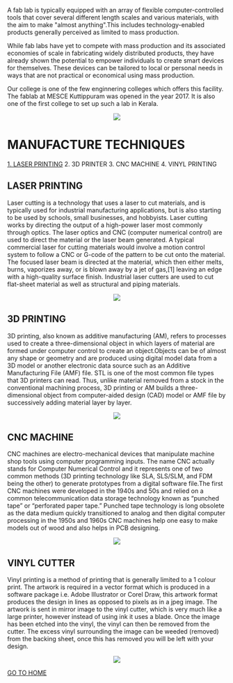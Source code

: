  A fab lab is typically equipped with an array of flexible computer-controlled tools that cover several different length scales and various materials, with the aim to make "almost anything".This includes technology-enabled products generally perceived as limited to mass production.

While fab labs have yet to compete with mass production and its associated economies of scale in fabricating widely distributed products, they have already shown the potential to empower individuals to create smart devices for themselves. These devices can be tailored to local or personal needs in ways that are not practical or economical using mass production.

Our college is one of the few enginnering colleges which offers this facility. The fablab at MESCE Kuttippuram was opened in the year 2017. It is also one of the first college to set up such a lab in Kerala.

<p align= "center">
  <img src="http://www.anuragchugh.com/_/rsrc/1467891596424/logos/fabfoundationindialogo.png">
</p> 

# MANUFACTURE TECHNIQUES
[1. LASER PRINTING](https://arjunhari2704.github.io/LASER-CUTTER/)
2. 3D PRINTER 
3. CNC MACHINE
4. VINYL PRINTING

## LASER PRINTING
Laser cutting is a technology that uses a laser to cut materials, and is typically used for industrial manufacturing applications, but is also starting to be used by schools, small businesses, and hobbyists. Laser cutting works by directing the output of a high-power laser most commonly through optics. The laser optics and CNC (computer numerical control) are used to direct the material or the laser beam generated. A typical commercial laser for cutting materials would involve a motion control system to follow a CNC or G-code of the pattern to be cut onto the material. The focused laser beam is directed at the material, which then either melts, burns, vaporizes away, or is blown away by a jet of gas,[1] leaving an edge with a high-quality surface finish. Industrial laser cutters are used to cut flat-sheet material as well as structural and piping materials.
<p align= "center">
  <img src="https://encrypted-tbn0.gstatic.com/images?q=tbn:ANd9GcRn43ySdl7jz5HLbWpVbTu7xiI_WlEIDjPiZP_HUzxizKqtwa6z-g">
</p> 

## 3D PRINTING
3D printing, also known as additive manufacturing (AM), refers to processes used to create a three-dimensional object in which layers of material are formed under computer control to create an object.Objects can be of almost any shape or geometry and are produced using digital model data from a 3D model or another electronic data source such as an Additive Manufacturing File (AMF) file. STL is one of the most common file types that 3D printers can read. Thus, unlike material removed from a stock in the conventional machining process, 3D printing or AM builds a three-dimensional object from computer-aided design (CAD) model or AMF file by successively adding material layer by layer.
<p align= "center">
  <img src="https://i.ytimg.com/vi/UpH1zhUQY0c/maxresdefault.jpg">
</p> 

## CNC MACHINE
CNC machines are electro-mechanical devices that manipulate machine shop tools using computer programming inputs. The name CNC actually stands for Computer Numerical Control and it represents one of two common methods (3D printing technology like SLA, SLS/SLM, and FDM being the other) to generate prototypes from a digital software file.The first CNC machines were developed in the 1940s and 50s and relied on a common telecommunication data storage technology known as “punched tape” or “perforated paper tape.” Punched tape technology is long obsolete as the data medium quickly transitioned to analog and then digital computer processing in the 1950s and 1960s
CNC machines help one easy to make models out of wood and also helps in PCB designing.
<p align= "center">
  <img src="http://www.general.ca/images/machines/6_cnc/6_machines/40-913.png">
</p> 

## VINYL CUTTER
Vinyl printing is a method of printing that is generally limited to a 1 colour print. The artwork is required in a vector format which is produced in a software package i.e. Adobe Illustrator or Corel Draw, this artwork format produces the design in lines as opposed to pixels as in a jpeg image. The artwork is sent in mirror image to the vinyl cutter, which is very much like a large printer, however instead of using ink it uses a blade. Once the image has been etched into the vinyl, the vinyl can then be removed from the cutter. The excess vinyl surrounding the image can be weeded (removed) from the backing sheet, once this has removed you will be left with your design.
<p align= "center">
  <img src="https://rebosystems-nl-8umldh56xough.stackpathdns.com/wp-content/uploads/2015/12/HW-transparant-EN.png">
</p> 

[GO TO HOME](https://arjunhari2704.github.io/)
